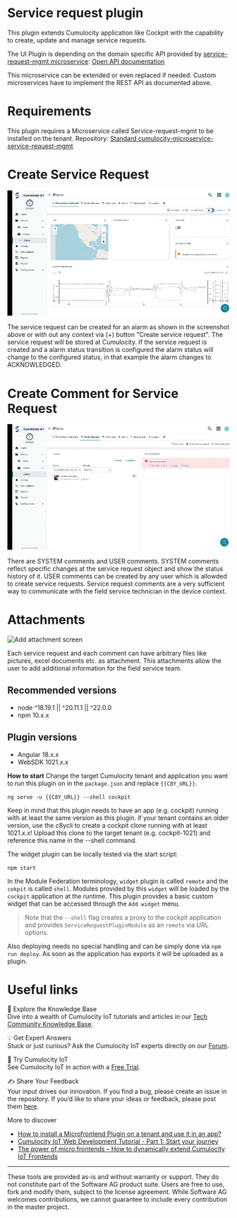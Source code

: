 # Service request plugin

This plugin extends Cumulocity application like Cockpit with the capability to create, update and manage service requests.

The UI Plugin is depending on the domain specific API provided by [service-request-mgmt microservice](https://github.com/SoftwareAG/cumulocity-microservice-service-request-mgmt):
[Open API documentation](https://github.com/SoftwareAG/cumulocity-microservice-service-request-mgmt/blob/develop/docs/README.md)

This microservice can be extended or even replaced if needed. Custom microservices have to implement the REST API as documented above.

# Requirements

This plugin requires a Microservice called Service-request-mgmt to be installed on the tenant.
Repository: [Standard cumulocity-microservice-service-request-mgmt](https://github.com/SoftwareAG/cumulocity-microservice-service-request-mgmt)

# Create Service Request

![Create Service Request screen](./assets/CreateServiceRequest.gif)

The service request can be created for an alarm as shown in the screenshot above or with out any context via (+) button "Create service request". The service request will be stored at Cumulocity. If the service request is created and a alarm status transition is configured the alarm status will change to the configured status, in that example the alarm changes to ACKNOWLEDGED.


# Create Comment for Service Request

![Create Comment for Service Request screen](./assets/CreateComment.gif)

There are SYSTEM comments and USER comments. SYSTEM comments reflect specific changes at the service request object and show the status history of it. USER comments can be created by any user which is allowded to create service requests. Service request comments are a very sufficient way to communicate with the field service technician in the device context. 

# Attachments

![Add attachment screen](./assets/Attachment.gif)

Each service request and each comment can have arbitrary files like pictures, excel documents etc. as attachment. This attachments allow the user to add additional information for the field service team. 

## Recommended versions
* node ^18.19.1 || ^20.11.1 || ^22.0.0
* npm 10.x.x

## Plugin versions
* Angular 18.x.x
* WebSDK 1021.x.x

**How to start**
Change the target Cumulocity tenant and application you want to run this plugin on in the `package.json` and replace `{{C8Y_URL}}`.

```
ng serve -u {{C8Y_URL}} --shell cockpit
```

Keep in mind that this plugin needs to have an app (e.g. cockpit) running with at least the same version as this plugin. if your tenant contains an older version, use the c8ycli to create a cockpit clone running with at least 1021.x.x! Upload this clone to the target tenant (e.g. cockpit-1021) and reference this name in the --shell command.

The widget plugin can be locally tested via the start script:

```
npm start
```

In the Module Federation terminology, `widget` plugin is called `remote` and the `cokpit` is called `shell`. Modules provided by this `widget` will be loaded by the `cockpit` application at the runtime. This plugin provides a basic custom widget that can be accessed through the `Add widget` menu.

> Note that the `--shell` flag creates a proxy to the cockpit application and provides `ServiceRequestPluginModule` as an `remote` via URL options.

Also deploying needs no special handling and can be simply done via `npm run deploy`. As soon as the application has exports it will be uploaded as a plugin.

# Useful links 

📘 Explore the Knowledge Base   
Dive into a wealth of Cumulocity IoT tutorials and articles in our [Tech Community Knowledge Base](https://techcommunity.cumulocity.com/c/knowledge-base/7).  

💡 Get Expert Answers    
Stuck or just curious? Ask the Cumulocity IoT experts directly on our [Forum](https://techcommunity.cumulocity.com/c/forum/5).   

🚀 Try Cumulocity IoT    
See Cumulocity IoT in action with a [Free Trial](https://www.cumulocity.com/start-your-journey/free-trial/).   

✍️ Share Your Feedback    
Your input drives our innovation. If you find a bug, please create an issue in the repository. If you’d like to share your ideas or feedback, please post them [here](https://techcommunity.cumulocity.com/c/feedback-ideas/14). 

More to discover
* [How to install a Microfrontend Plugin on a tenant and use it in an app?](https://techcommunity.cumulocity.com/t/how-to-install-a-microfrontend-plugin-on-a-tenant-and-use-it-in-an-app/3034)  
* [Cumulocity IoT Web Development Tutorial - Part 1: Start your journey](https://techcommunity.cumulocity.com/t/cumulocity-iot-web-development-tutorial-part-1-start-your-journey/4124) 
* [The power of micro frontends – How to dynamically extend Cumulocity IoT Frontends](https://techcommunity.cumulocity.com/t/the-power-of-micro-frontends-how-to-dynamically-extend-cumulocity-iot-frontends/2577)  

------------------------------
These tools are provided as-is and without warranty or support. They do not constitute part of the Software AG product suite. Users are free to use, fork and modify them, subject to the license agreement. While Software AG welcomes contributions, we cannot guarantee to include every contribution in the master project.
